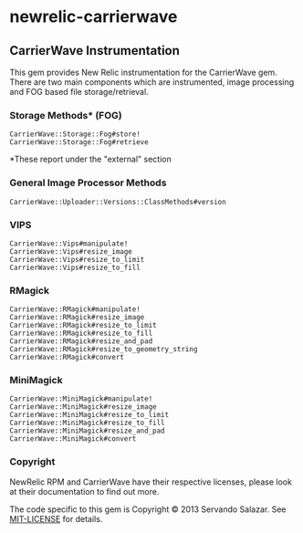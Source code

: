 newrelic-carrierwave
====================

## CarrierWave Instrumentation 

This gem provides New Relic instrumentation for the CarrierWave gem. There are two main components which are instrumented, image processing and FOG based file storage/retrieval.

### Storage Methods* (FOG) 

    CarrierWave::Storage::Fog#store!
    CarrierWave::Storage::Fog#retrieve

*These report under the "external" section

### General Image Processor Methods

    CarrierWave::Uploader::Versions::ClassMethods#version

### VIPS

    CarrierWave::Vips#manipulate!
    CarrierWave::Vips#resize_image
    CarrierWave::Vips#resize_to_limit
    CarrierWave::Vips#resize_to_fill

### RMagick


    CarrierWave::RMagick#manipulate!
    CarrierWave::RMagick#resize_image
    CarrierWave::RMagick#resize_to_limit
    CarrierWave::RMagick#resize_to_fill
    CarrierWave::RMagick#resize_and_pad
    CarrierWave::RMagick#resize_to_geometry_string
    CarrierWave::RMagick#convert

### MiniMagick

    CarrierWave::MiniMagick#manipulate!
    CarrierWave::MiniMagick#resize_image
    CarrierWave::MiniMagick#resize_to_limit
    CarrierWave::MiniMagick#resize_to_fill
    CarrierWave::MiniMagick#resize_and_pad
    CarrierWave::MiniMagick#convert


### Copyright
NewRelic RPM and CarrierWave have their respective licenses, please look at their documentation to find out more. 

The code specific to this gem is Copyright © 2013 Servando Salazar. See [MIT-LICENSE](http://github.com/tehprofessor/newrelic-carrierwave/blob/master/MIT-LICENSE) for details.
